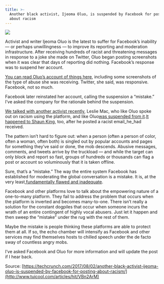 ```yaml
---
title: >-
  Another black activist, Ijeoma Oluo, is suspended by Facebook for posting
  about racism
---
```


![](http://img0.tuicool.com/Jr2Y3i7.png!web)

Activist and writer Ijeoma Oluo is the latest to suffer for Facebook’s inability — or perhaps unwillingness — to improve its reporting and moderation infrastructure. After receiving hundreds of racist and threatening messages in response to a joke she made on Twitter, Oluo began posting screenshots when it was clear that days of reporting did nothing. Facebook’s response was to suspend her account.

[You can read Oluo’s account of things here](https://medium.com/@IjeomaOluo/facebooks-complicity-in-the-silencing-of-black-women-e60c34434181), including some screenshots of the type of abuse she was receiving. Twitter, she said, was responsive. Facebook, not so much.

Facebook later reinstated her account, calling the suspension a “mistake.” I’ve asked the company for the rationale behind the suspension.

[We talked with another activist recently](https://techcrunch.com/video/mobilizing-white-people-in-the-fight-for-racial-justice-tc-sessions-justice/5942e55de0fa1757eb246b02/), Leslie Mac, who like Oluo spoke out on racism using the platform, and like Oluo[was suspended from it](https://medium.com/@IjeomaOluo/facebooks-complicity-in-the-silencing-of-black-women-e60c34434181).[It happened to Shaun King](http://www.mediaite.com/online/shaun-king-suspended-from-facebook-after-posting-racist-email-from-critic/), too, after he posted a racist email_he_had received.

The pattern isn’t hard to figure out: when a person \(often a person of color, often a woman, often both\) is singled out by popular accounts and pages for something they’ve said or done, the mob descends. Abusive messages, comments, and tweets arrive by the truckload — and while the target can only block and report so fast, groups of hundreds or thousands can flag a post or account so voluminously that it is taken offline.

Sure, that’s a “mistake.” The way the entire system Facebook has established for moderating the global conversation is a mistake. It is, at the very least,[fundamentally flawed and inadequate](https://techcrunch.com/2017/06/30/manufacturing-civility/).

Facebook and other platforms love to talk about the empowering nature of a one-to-many platform. They fail to address the problem that occurs when the platform is inverted and becomes many-to-one. There isn’t really a solution for the constant dogpiles that occur when someone incurs the wrath of an entire contingent of highly vocal abusers. Just let it happen and then sweep the “mistake” under the rug with the rest of them.

Maybe the mistake is people thinking these platforms are able to protect them at all. If so, the echo chamber will intensify as Facebook and other services may find themselves hosts to chilled speech under the de facto sway of countless angry mobs.

I’ve asked Facebook and Oluo for more information and will update the post if I hear back.



Source: [https://techcrunch.com/2017/08/02/another-black-activist-ijeoma-oluo-is-suspended-by-facebook-for-posting-about-racism/](http://www.tuicool.com/articles/hit/VBn2ArM)

